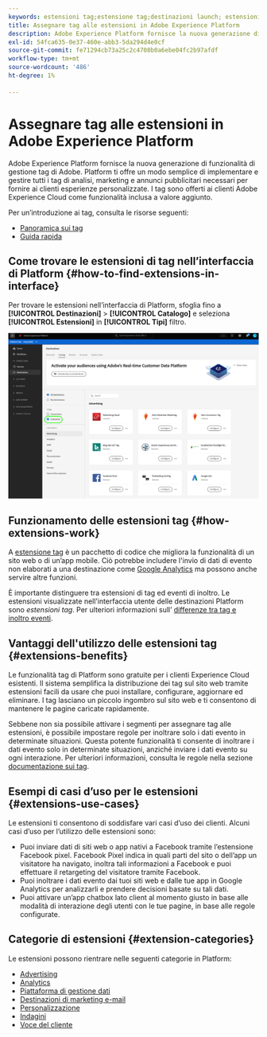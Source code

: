 ```yaml
---
keywords: estensioni tag;estensione tag;destinazioni launch; estensioni tag piattaforma;estensione tag piattaforma;destinazioni platform launch
title: Assegnare tag alle estensioni in Adobe Experience Platform
description: Adobe Experience Platform fornisce la nuova generazione di funzionalità di gestione dei tag di Adobe. Platform ti offre un modo semplice di implementare e gestire tutti i tag di analisi, marketing e annunci pubblicitari necessari per fornire ai clienti esperienze personalizzate.
exl-id: 54fca635-0e37-460e-abb3-5da294d4e0cf
source-git-commit: fe71294cb73a25c2c4708b0a6ebe04fc2b97afdf
workflow-type: tm+mt
source-wordcount: '486'
ht-degree: 1%

---
```


# Assegnare tag alle estensioni in Adobe Experience Platform

Adobe Experience Platform fornisce la nuova generazione di funzionalità di gestione tag di Adobe. Platform ti offre un modo semplice di implementare e gestire tutti i tag di analisi, marketing e annunci pubblicitari necessari per fornire ai clienti esperienze personalizzate. I tag sono offerti ai clienti Adobe Experience Cloud come funzionalità inclusa a valore aggiunto.

Per un’introduzione ai tag, consulta le risorse seguenti:

- [Panoramica sui tag](../../../tags/home.md)
- [Guida rapida](../../../tags/quick-start/quick-start.md)

## Come trovare le estensioni di tag nell’interfaccia di Platform {#how-to-find-extensions-in-interface}

Per trovare le estensioni nell’interfaccia di Platform, sfoglia fino a **[!UICONTROL Destinazioni]** > **[!UICONTROL Catalogo]** e seleziona **[!UICONTROL Estensioni]** in **[!UICONTROL Tipi]** filtro.

![Filtro delle estensioni nell’interfaccia](../../assets/catalog/launch-extensions/filter.png)

## Funzionamento delle estensioni tag {#how-extensions-work}

A [estensione tag](../../../tags/home.md#extensions) è un pacchetto di codice che migliora la funzionalità di un sito web o di un’app mobile. Ciò potrebbe includere l&#39;invio di dati di evento non elaborati a una destinazione come [Google Analytics](/help/destinations/catalog/analytics/google-universal-analytics.md) ma possono anche servire altre funzioni.

È importante distinguere tra estensioni di tag ed eventi di inoltro. Le estensioni visualizzate nell’interfaccia utente delle destinazioni Platform sono *estensioni tag*. Per ulteriori informazioni sull’ [differenze tra tag e inoltro eventi](/help/tags/ui/event-forwarding/overview.md#differences-between-event-forwarding-and-tags).



<!--

Extensions forward raw event data to several types of destinations. Think of extensions as an **Event Forwarding** type of destination. This is a simpler type of integration with destination platforms, which only forwards raw event data. Examples of those are the [Gainsight personalization extension](../personalization/gainsight.md) or the [Confirmit Voice of the Customer extension](../voice/confirmit-digital-feedback.md).

**Profile/Segment Export** destinations in Adobe Experience Platform capture event data, combine it with other data sources, apply segmentation, and export segments and qualified profiles to destinations. Examples of those are the [Amazon S3 cloud storage destination](../cloud-storage/amazon-s3.md) or the [Google Display & Video 360 advertising destination](../advertising/google-dv360.md).

![Tag extensions compared to other destinations](../../assets/common/launch-and-other-destinations.png)

-->

## Vantaggi dell&#39;utilizzo delle estensioni tag {#extensions-benefits}

Le funzionalità tag di Platform sono gratuite per i clienti Experience Cloud esistenti. Il sistema semplifica la distribuzione dei tag sul sito web tramite estensioni facili da usare che puoi installare, configurare, aggiornare ed eliminare. I tag lasciano un piccolo ingombro sul sito web e ti consentono di mantenere le pagine caricate rapidamente.

Sebbene non sia possibile attivare i segmenti per assegnare tag alle estensioni, è possibile impostare regole per inoltrare solo i dati evento in determinate situazioni. Questa potente funzionalità ti consente di inoltrare i dati evento solo in determinate situazioni, anziché inviare i dati evento su ogni interazione. Per ulteriori informazioni, consulta le regole nella sezione [documentazione sui tag](../../../tags/ui/managing-resources/rules.md).

## Esempi di casi d’uso per le estensioni {#extensions-use-cases}

Le estensioni ti consentono di soddisfare vari casi d’uso dei clienti. Alcuni casi d’uso per l’utilizzo delle estensioni sono:

- Puoi inviare dati di siti web o app nativi a Facebook tramite l’estensione Facebook pixel. Facebook Pixel indica in quali parti del sito o dell’app un visitatore ha navigato, inoltra tali informazioni a Facebook e puoi effettuare il retargeting del visitatore tramite Facebook.
- Puoi inoltrare i dati evento dai tuoi siti web e dalle tue app in Google Analytics per analizzarli e prendere decisioni basate su tali dati.
- Puoi attivare un’app chatbox lato client al momento giusto in base alle modalità di interazione degli utenti con le tue pagine, in base alle regole configurate.

## Categorie di estensioni {#extension-categories}

Le estensioni possono rientrare nelle seguenti categorie in Platform:

- [Advertising](../advertising/overview.md)
- [Analytics](../analytics/overview.md)
- [Piattaforma di gestione dati](../data-management/overview.md)
- [Destinazioni di marketing e-mail](../email-marketing/overview.md)
- [Personalizzazione](../personalization/overview.md)
- [Indagini](../survey/overview.md)
- [Voce del cliente](../voice/overview.md)
